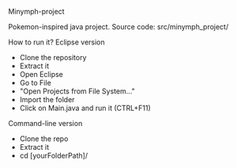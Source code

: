 Minymph-project

Pokemon-inspired java project. Source code: src/minymph_project/

How to run it? 
Eclipse version

- Clone the repository
- Extract it
- Open Eclipse
- Go to File
- "Open Projects from File System..."
- Import the folder
- Click on Main.java and run it (CTRL+F11)

Command-line version
- Clone the repo
- Extract it
- cd [yourFolderPath]/
